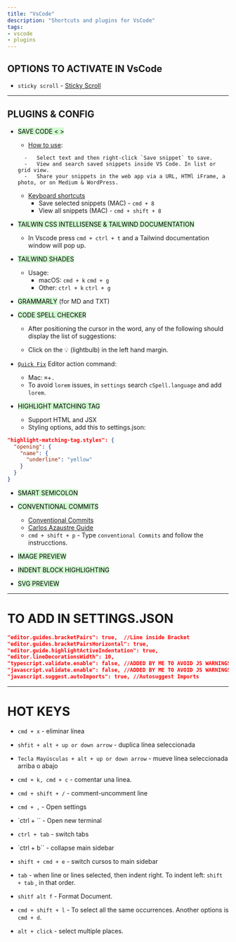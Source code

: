 ```yaml
---
title: "VsCode"
description: "Shortcuts and plugins for VsCode"
tags:
- vscode
- plugins
---
```

## OPTIONS TO ACTIVATE IN VsCode
- `sticky scroll`   -  [Sticky Scroll](https://www.youtube.com/watch?v=gtAl-6AqxIQ&t=54s)
 ***
## PLUGINS & CONFIG

- <mark style="background: #BBFABBA6;">SAVE CODE < ></mark>
	
	-    <u>How to use</u>:
	
		-   Select text and then right-click `Save snippet` to save.
		-   View and search saved snippets inside VS Code. In list or grid view.
		-   Share your snippets in the web app via a URL, HTMl iFrame, a photo, or on Medium & WordPress.

    - <u>Keyboard shortcuts</u>
        - Save selected snippets (MAC) - `cmd + 8` 
        - View all snippets (MAC) - `cmd + shift + 8`


- <mark style="background: #BBFABBA6;">TAILWIN CSS INTELLISENSE & TAILWIND DOCUMENTATION</mark>
  - In Vscode press `cmd + ctrl + t` and a Tailwind documentation window will pop up.
- <mark style="background: #BBFABBA6;">TAILWIND SHADES</mark>
  - Usage:
    - macOS: `cmd + k` `cmd + g`
    - Other: `ctrl + k` `ctrl + g`

- <mark style="background: #BBFABBA6;">GRAMMARLY</mark> (for MD and TXT)

- <mark style="background: #BBFABBA6;">CODE SPELL CHECKER</mark>
  - After positioning the cursor in the word, any of the following should display the list of suggestions:

  - Click on the 💡 (lightbulb) in the left hand margin.
-   [`Quick Fix`](https://code.visualstudio.com/docs/getstarted/keybindings#_rich-languages-editing "https://code.visualstudio.com/docs/getstarted/keybindings#_rich-languages-editing") Editor action command:
    -   Mac: `⌘`+`.`
    - To avoid `lorem` issues, in `settings` search `cSpell.language`  and add `lorem`.


- <mark style="background: #BBFABBA6;">HIGHLIGHT MATCHING TAG</mark>
  - Support HTML and JSX
  - Styling options, add this to settings.json:
```json
"highlight-matching-tag.styles": {
  "opening": {
    "name": {
      "underline": "yellow"
    }
  }
}
```

- <mark style="background: #BBFABBA6;">SMART SEMICOLON</mark>


- <mark style="background: #BBFABBA6;">CONVENTIONAL COMMITS</mark>
  - [Conventional Commits](https://www.conventionalcommits.org/en/v1.0.0/)
  - [Carlos Azaustre Guide](https://www.youtube.com/watch?v=SigVVJmUGv8&t=54s)
  - `cmd + shift + p` - Type `conventional Commits` and follow the instrucctions.
- <mark style="background: #BBFABBA6;">IMAGE PREVIEW</mark>
- <mark style="background: #BBFABBA6;">INDENT BLOCK HIGHLIGHTING</mark>
- <mark style="background: #BBFABBA6;">SVG PREVIEW</mark>


***
# TO ADD IN SETTINGS.JSON
```json
"editor.guides.bracketPairs": true,  //Line inside Bracket
"editor.guides.bracketPairsHorizontal": true,
"editor.guide.highlightActiveIndentation": true,
"editor.lineDecorationsWidth": 10,
"typescript.validate.enable": false, //ADDED BY ME TO AVOID JS WARNINGS
"javascript.validate.enable": false, //ADDED BY ME TO AVOID JS WARNINGS
"javascript.suggest.autoImports": true, //Autosuggest Imports
```

***
# HOT KEYS

- `cmd + x` - eliminar línea
- `shfit + alt + up or down arrow` - duplica línea seleccionada
- `Tecla Mayúsculas + alt + up or down arrow` -  mueve línea seleccionada arriba o abajo
- `cmd + k, cmd + c` - comentar una linea.
- `cmd + shift + /` - comment-uncomment line
- `cmd + ,` - Open settings
- `ctrl + `` - Open new terminal
- `ctrl + tab` - switch tabs
- `ctrl + b``  - collapse  main sidebar
-  `shift + cmd + e` - switch cursos to main sidebar 

- `tab`  - when line or lines selected, then indent right. To indent left: `shift + tab` , in that order.
- `shitf alt f` - Format Document.
- `cmd + shift + l` - To select all the same occurrences. Another options is `cmd + d`.
- `alt + click` - select multiple places.

